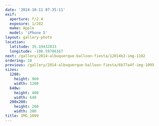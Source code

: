 ```yaml
---
date: '2014-10-11 07:35:11'
exif:
  aperture: f/2.4
  exposure: 1/282
  make: Apple
  model: 'iPhone 5'
layout: gallery-photo
location:
  latitude: 35.19432833
  longitude: -106.59706167
next: /gallery/2014-albuquerque-balloon-fiesta/12014b2-img-1102
ordering: 18
previous: /gallery/2014-albuquerque-balloon-fiesta/6b77a4f-img-1095
sizes:
  1280:
    height: 960
    width: 1280
  640w:
    height: 480
    width: 640
  200x200:
    height: 200
    width: 200
title: IMG_1099
---
```

